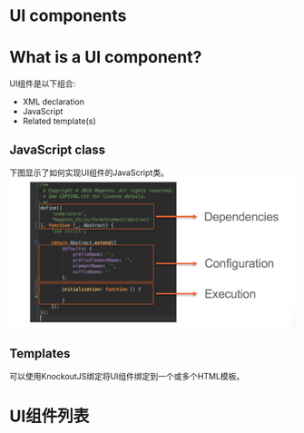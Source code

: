 # UI components

# What is a UI component?
UI组件是以下组合:
+ XML declaration
+ JavaScript
+ Related template(s)


## JavaScript class
下图显示了如何实现UI组件的JavaScript类。
![ui_comp_js_class](./images/ui_comp_js_class.png)


## Templates
可以使用KnockoutJS绑定将UI组件绑定到一个或多个HTML模板。


# UI组件列表
